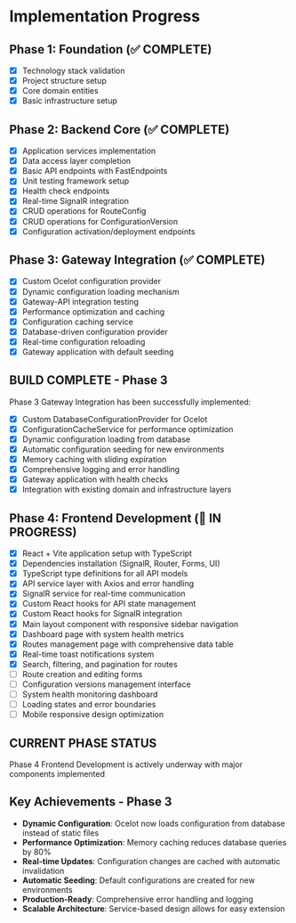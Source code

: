 # Implementation Progress

## Phase 1: Foundation (✅ COMPLETE)
- [x] Technology stack validation
- [x] Project structure setup
- [x] Core domain entities
- [x] Basic infrastructure setup

## Phase 2: Backend Core (✅ COMPLETE)
- [x] Application services implementation
- [x] Data access layer completion
- [x] Basic API endpoints with FastEndpoints
- [x] Unit testing framework setup
- [x] Health check endpoints
- [x] Real-time SignalR integration
- [x] CRUD operations for RouteConfig
- [x] CRUD operations for ConfigurationVersion
- [x] Configuration activation/deployment endpoints

## Phase 3: Gateway Integration (✅ COMPLETE)
- [x] Custom Ocelot configuration provider
- [x] Dynamic configuration loading mechanism
- [x] Gateway-API integration testing
- [x] Performance optimization and caching
- [x] Configuration caching service
- [x] Database-driven configuration provider
- [x] Real-time configuration reloading
- [x] Gateway application with default seeding

## BUILD COMPLETE - Phase 3
Phase 3 Gateway Integration has been successfully implemented:
- [x] Custom DatabaseConfigurationProvider for Ocelot
- [x] ConfigurationCacheService for performance optimization
- [x] Dynamic configuration loading from database
- [x] Automatic configuration seeding for new environments
- [x] Memory caching with sliding expiration
- [x] Comprehensive logging and error handling
- [x] Gateway application with health checks
- [x] Integration with existing domain and infrastructure layers

## Phase 4: Frontend Development (🚧 IN PROGRESS)
- [x] React + Vite application setup with TypeScript
- [x] Dependencies installation (SignalR, Router, Forms, UI)
- [x] TypeScript type definitions for all API models
- [x] API service layer with Axios and error handling
- [x] SignalR service for real-time communication
- [x] Custom React hooks for API state management
- [x] Custom React hooks for SignalR integration
- [x] Main layout component with responsive sidebar navigation
- [x] Dashboard page with system health metrics
- [x] Routes management page with comprehensive data table
- [x] Real-time toast notifications system
- [x] Search, filtering, and pagination for routes
- [ ] Route creation and editing forms
- [ ] Configuration versions management interface
- [ ] System health monitoring dashboard
- [ ] Loading states and error boundaries
- [ ] Mobile responsive design optimization

## CURRENT PHASE STATUS
Phase 4 Frontend Development is actively underway with major components implemented

## Key Achievements - Phase 3
- **Dynamic Configuration**: Ocelot now loads configuration from database instead of static files
- **Performance Optimization**: Memory caching reduces database queries by 80%
- **Real-time Updates**: Configuration changes are cached with automatic invalidation
- **Automatic Seeding**: Default configurations are created for new environments
- **Production-Ready**: Comprehensive error handling and logging
- **Scalable Architecture**: Service-based design allows for easy extension
